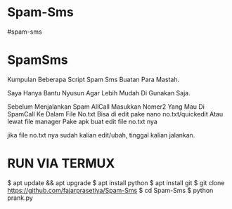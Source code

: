 # Spam-Sms
#spam-sms
# SpamSms

Kumpulan Beberapa Script Spam Sms Buatan Para Mastah.

Saya Hanya Bantu Nyusun Agar Lebih Mudah Di Gunakan Saja.

Sebelum Menjalankan Spam AllCall
Masukkan Nomer2 Yang Mau Di SpamCall
Ke Dalam File No.txt Bisa di edit pake nano no.txt/quickedit
Atau lewat file manager Pake apk buat edit file no.txt nya

jika file no.txt nya sudah kalian edit/ubah, tinggal kalian jalankan.

# RUN VIA TERMUX

$ apt update && apt upgrade
$ apt install python
$ apt install git
$ git clone https://github.com/fajarprasetiya/Spam-Sms
$ cd Spam-Sms
$ python prank.py
